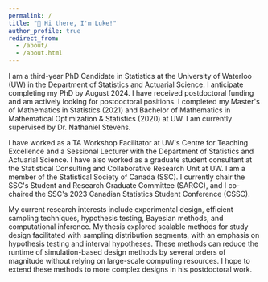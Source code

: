 ```yaml
---
permalink: /
title: "👋 Hi there, I'm Luke!"
author_profile: true
redirect_from: 
  - /about/
  - /about.html
---
```


I am a third-year PhD Candidate in Statistics at the University of Waterloo (UW) in the Department of Statistics and Actuarial Science. I anticipate completing my PhD by August 2024. I have received postdoctoral funding and am actively looking for postdoctoral positions. I completed my Master's of Mathematics in Statistics (2021) and Bachelor of Mathematics in Mathematical Optimization & Statistics (2020) at UW. I am currently supervised by Dr. Nathaniel Stevens.

I have worked as a TA Workshop Facilitator at UW's Centre for Teaching Excellence and a Sessional Lecturer with the Department of Statistics and Actuarial Science. I have also worked as a graduate student consultant at the Statistical Consulting and Collaborative Research Unit at UW. I am a member of the Statistical Society of Canada (SSC). I currently chair the SSC's Student and Research Graduate Committee (SARGC), and I co-chaired the SSC's 2023 Canadian Statistics Student Conference (CSSC).

My current research interests include experimental design, efficient sampling techniques, hypothesis testing, Bayesian methods, and computational inference. My thesis explored scalable methods for study design facilitated with sampling distribution segments, with an emphasis on hypothesis testing and interval hypotheses. These methods can reduce the runtime of simulation-based design methods by several orders of magnitude without relying on large-scale computing resources. I hope to extend these methods to more complex designs in his postdoctoral work.
